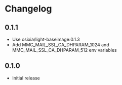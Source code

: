 # Changelog

## 0.1.1
  - Use osixia/light-baseimage:0.1.3
  - Add MMC_MAIL_SSL_CA_DHPARAM_1024 and MMC_MAIL_SSL_CA_DHPARAM_512 env variables

## 0.1.0
  - Initial release
